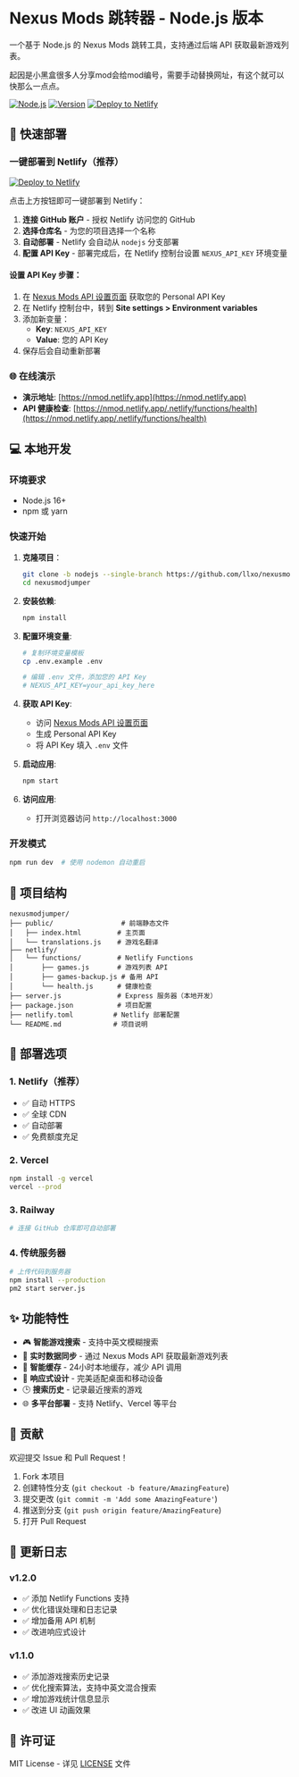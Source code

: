 # Nexus Mods 跳转器 - Node.js 版本

一个基于 Node.js 的 Nexus Mods 跳转工具，支持通过后端 API 获取最新游戏列表。

起因是小黑盒很多人分享mod会给mod编号，需要手动替换网址，有这个就可以快那么一点点。

[![Node.js](https://img.shields.io/badge/Built%20with-Node.js-green.svg)]()
[![Version](https://img.shields.io/badge/Version-v1.2-green.svg)]()
[![Deploy to Netlify](https://www.netlify.com/img/deploy/button.svg)](https://app.netlify.com/start/deploy?repository=https://github.com/llxo/nexusmodjumper&stack=cms&branch=nodejs)

## 🚀 快速部署

### 一键部署到 Netlify（推荐）

[![Deploy to Netlify](https://www.netlify.com/img/deploy/button.svg)](https://app.netlify.com/start/deploy?repository=https://github.com/llxo/nexusmodjumper&stack=cms&branch=nodejs)

点击上方按钮即可一键部署到 Netlify：

1. **连接 GitHub 账户** - 授权 Netlify 访问您的 GitHub
2. **选择仓库名** - 为您的项目选择一个名称
3. **自动部署** - Netlify 会自动从 `nodejs` 分支部署
4. **配置 API Key** - 部署完成后，在 Netlify 控制台设置 `NEXUS_API_KEY` 环境变量

#### 设置 API Key 步骤：
1. 在 [Nexus Mods API 设置页面](https://www.nexusmods.com/users/myaccount?tab=api) 获取您的 Personal API Key
2. 在 Netlify 控制台中，转到 **Site settings > Environment variables**
3. 添加新变量：
   - **Key**: `NEXUS_API_KEY`
   - **Value**: 您的 API Key
4. 保存后会自动重新部署

### 🌐 在线演示

- **演示地址**: [https://nmod.netlify.app](https://nmod.netlify.app)
- **API 健康检查**: [https://nmod.netlify.app/.netlify/functions/health](https://nmod.netlify.app/.netlify/functions/health)

## 💻 本地开发

### 环境要求
- Node.js 16+ 
- npm 或 yarn

### 快速开始

1. **克隆项目**：
    ```bash
    git clone -b nodejs --single-branch https://github.com/llxo/nexusmodjumper.git
    cd nexusmodjumper
    ```

2. **安装依赖**:
   ```bash
   npm install
   ```

3. **配置环境变量**:
   ```bash
   # 复制环境变量模板
   cp .env.example .env
   
   # 编辑 .env 文件，添加您的 API Key
   # NEXUS_API_KEY=your_api_key_here
   ```

4. **获取 API Key**:
   - 访问 [Nexus Mods API 设置页面](https://www.nexusmods.com/users/myaccount?tab=api)
   - 生成 Personal API Key
   - 将 API Key 填入 `.env` 文件

5. **启动应用**:
   ```bash
   npm start
   ```

6. **访问应用**:
   - 打开浏览器访问 `http://localhost:3000`

### 开发模式

```bash
npm run dev  # 使用 nodemon 自动重启
```

## 📁 项目结构

```
nexusmodjumper/
├── public/                 # 前端静态文件
│   ├── index.html         # 主页面
│   └── translations.js    # 游戏名翻译
├── netlify/
│   └── functions/         # Netlify Functions
│       ├── games.js       # 游戏列表 API
│       ├── games-backup.js # 备用 API
│       └── health.js      # 健康检查
├── server.js              # Express 服务器（本地开发）
├── package.json           # 项目配置
├── netlify.toml          # Netlify 部署配置
└── README.md             # 项目说明
```

## 🔧 部署选项

### 1. Netlify（推荐）
- ✅ 自动 HTTPS
- ✅ 全球 CDN
- ✅ 自动部署
- ✅ 免费额度充足

### 2. Vercel
```bash
npm install -g vercel
vercel --prod
```

### 3. Railway
```bash
# 连接 GitHub 仓库即可自动部署
```

### 4. 传统服务器
```bash
# 上传代码到服务器
npm install --production
pm2 start server.js
```

## ✨ 功能特性

- 🎮 **智能游戏搜索** - 支持中英文模糊搜索
- 🔄 **实时数据同步** - 通过 Nexus Mods API 获取最新游戏列表
- 💾 **智能缓存** - 24小时本地缓存，减少 API 调用
- 📱 **响应式设计** - 完美适配桌面和移动设备
- 🕒 **搜索历史** - 记录最近搜索的游戏
- 🌐 **多平台部署** - 支持 Netlify、Vercel 等平台

## 🤝 贡献

欢迎提交 Issue 和 Pull Request！

1. Fork 本项目
2. 创建特性分支 (`git checkout -b feature/AmazingFeature`)
3. 提交更改 (`git commit -m 'Add some AmazingFeature'`)
4. 推送到分支 (`git push origin feature/AmazingFeature`)
5. 打开 Pull Request

## 📝 更新日志

### v1.2.0
- ✅ 添加 Netlify Functions 支持
- ✅ 优化错误处理和日志记录
- ✅ 增加备用 API 机制
- ✅ 改进响应式设计

### v1.1.0
- ✅ 添加游戏搜索历史记录
- ✅ 优化搜索算法，支持中英文混合搜索
- ✅ 增加游戏统计信息显示
- ✅ 改进 UI 动画效果

## 📄 许可证

MIT License - 详见 [LICENSE](LICENSE) 文件
